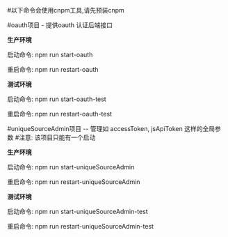 #以下命令会使用cnpm工具,请先预装cnpm



#oauth项目 - 提供oauth 认证后端接口

**生产环境**

启动命令: npm run start-oauth

重启命令: npm run restart-oauth


**测试环境**

启动命令: npm run start-oauth-test

重启命令: npm run restart-oauth-test

#uniqueSourceAdmin项目 -- 管理如 accessToken, jsApiToken 这样的全局参数 
#注意: 该项目只能有一个启动

**生产环境**

启动命令: npm run start-uniqueSourceAdmin

重启命令: npm run restart-uniqueSourceAdmin


**测试环境**

启动命令: npm run start-uniqueSourceAdmin-test

重启命令: npm run restart-uniqueSourceAdmin-test



